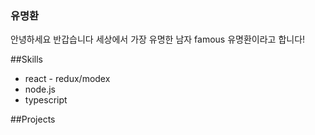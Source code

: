 ### 유명환 

안녕하세요 반갑습니다 세상에서 가장 유명한 남자 famous 유명환이라고 합니다!



##Skills
* react - redux/modex
* node.js
* typescript

##Projects

